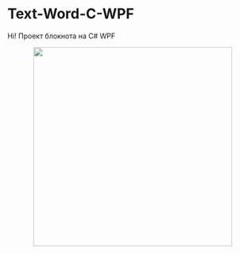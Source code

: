 # Text-Word-C-WPF


Hi! Проект блокнота на C# WPF




<div id="header" align="center">
  <img src="https://media.giphy.com/media/g0lhJNhIPwpSo/giphy.gif" width="400" align=""left/>
</div>
